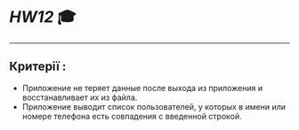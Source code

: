 # ***HW12*** :mortar_board:
___
## **Критерії :**
* Приложение не теряет данные после выхода из приложения и восстанавливает их из файла.
* Приложение выводит список пользователей, у которых в имени или номере телефона есть совпадения с введенной строкой.
